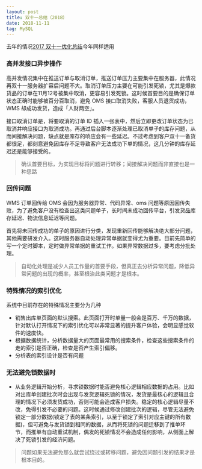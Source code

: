 ```yaml
---
layout: post
title: 双十一总结（2018）
date: 2018-11-11
tag: MySQL
---
```


去年的情况[2017 双十一优化总结](http://fuxuri.com/2017/11/Double-Eleven-Optimization-2017/)今年同样适用

### 高并发接口异步操作
高并发情况集中在推送订单与取消订单，推送订单压力主要集中在服务器，此情况再双十一服务器扩容后问题不大。取消订单压力主要在可能引发死锁，尤其是爆款货品的订单在11月12号被集中取消，更容易引发死锁。这时候首要目的是确保订单状态正确时能够被百分百取消，避免 OMS 接口取消失败，客服人员退货成功，WMS 却成功发货，造成「人财两空」。

接口取消订单是，将要取消的订单 ID 插入一张表中，然后立即更改订单状态为已取消并响应接口为取消成功。再通过后台脚本逐渐处理已取消单子的库存问题，从而间接解决问题，缺点就是库存的响应会有一些延迟。不过考虑到客户双十一备货都很足，都刻意避免因库存不足导致客户无法成功下单的情况，这几分钟的库存延迟还是能够接受的。

> 确认首要目标，为实现目标将问题进行转移；间接解决问题而非直接也是一种思路

### 回传问题
WMS 订单回传给 OMS 会因为服务器异常、代码异常、oms 问题等原因回传失败，为了避免客户没有检查出这类问题单子，长时间未成功回传平台，引发货品库存延迟、物流信息延迟等问题。

首先将未回传成功的单子的原因进行分类，发现重新回传能够解决绝大部分问题，其他需要研发介入。这时服务器自动处理异常单据就变得尤为重要。目前先简单的写一个定时脚本，定时做异常单据的重试工作。如果异常数据过多，要考虑分批处理。

> 自动化处理是减少人员工作量的首要手段，但真正去分析异常问题，降低异常问题的出现的概率，甚至根治此类问题才是根本。

### 特殊情况的索引优化
系统中目前存在的特殊情况主要分为几种

- 销售出库单页面的默认搜索。此页面打开时单量一般会是百万、千万的数据，针对默认打开情况下的索引优化可以非常显著的提升客户体验，会明显感觉软件的速度快。
- 根据数据统计，分析数据量大的页面最常用的搜索条件，检查这些搜索条件的走的索引是否正确，检查是否产生索引偏移。
- 分析表的索引设计是否有问题

### 无法避免锁数据时
- 从业务逻辑开始分析，寻求锁数据时能否避免核心逻辑相应数据的占用。比如对出库单创建批次时会出现与发货逻辑死锁的情况，发货是最核心的逻辑且合理的情况下必须发货成功，否则可能会造成客户损失。稳定的核心逻辑尽量不改，免得引发不必要的问题。这时候通过修改创建批次的逻辑，尽管无法避免锁定一部分数据(锁定了表的某条索引，以至于锁定了索引对应主键的所有数据)，但可避免与发货锁到相同的数据，从而将死锁的问题迁移到了推单环节，而推单有自动重试机制，偶发的死锁情况不会造成任何影响，从侧面上解决了死锁引发的经济问题。

> 问题如果无法避免那么就尝试绕过或转移问题，避免因问题引发的结果才是根本目的。




